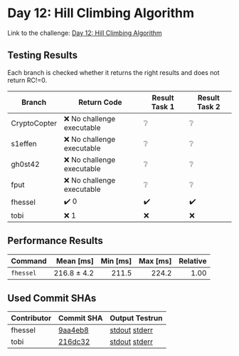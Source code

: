 # Day 12: Hill Climbing Algorithm

Link to the challenge: [Day 12: Hill Climbing Algorithm](https://adventofcode.com/2022/day/12)

## Testing Results

Each branch is checked whether it returns the right results and does not return RC!=0.

| Branch | Return Code | Result Task 1 | Result Task 2 |
| ------ | ----------- | ------------- | ------------- |
| CryptoCopter | ❌ No challenge executable | ❔ | ❔ |
| s1effen | ❌ No challenge executable | ❔ | ❔ |
| gh0st42 | ❌ No challenge executable | ❔ | ❔ |
| fput | ❌ No challenge executable | ❔ | ❔ |
| fhessel | ✔️ 0 | ✔️ | ✔️ |
| tobi | ❌ 1 | ❌ | ❌ |

## Performance Results

| Command | Mean [ms] | Min [ms] | Max [ms] | Relative |
|:---|---:|---:|---:|---:|
| `fhessel` | 216.8 ± 4.2 | 211.5 | 224.2 | 1.00 |


## Used Commit SHAs

| Contributor | Commit SHA | Output Testrun |
| ----------- | ---------- | -------------- |
| fhessel | [9aa4eb8](https://github.com/LOEWE-emergenCITY/AdventOfCode2022/tree/9aa4eb84a59991ac6940e1ee57c5f5ff2667a98e/12) | [stdout](12/fhessel.txt) [stderr](12/fhessel-stderr.txt) |
| tobi | [216dc32](https://github.com/LOEWE-emergenCITY/AdventOfCode2022/tree/216dc32f940dd759272cb4a8917df0929a07f1be/12) | [stdout](12/tobi.txt) [stderr](12/tobi-stderr.txt) |


